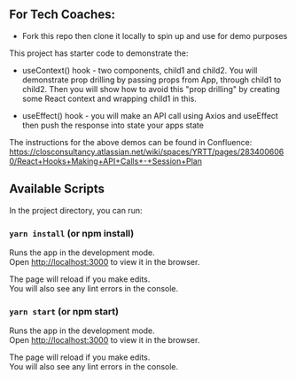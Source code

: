 ## For Tech Coaches:

- Fork this repo then clone it locally to spin up and use for demo purposes

This project has starter code to demonstrate the:

- useContext() hook - two components, child1 and child2. You will demonstrate prop drilling by passing props from App, through child1 to child2. Then you will show how to avoid this "prop drilling" by creating some React context and wrapping child1 in this. 

- useEffect() hook - you will make an API call using Axios and useEffect then push the response into state your apps state 

The instructions for the above demos can be found in Confluence: https://closconsultancy.atlassian.net/wiki/spaces/YRTT/pages/2834006060/React+Hooks+Making+API+Calls+-+Session+Plan

## Available Scripts

In the project directory, you can run:

### `yarn install` (or npm install)

Runs the app in the development mode.\
Open [http://localhost:3000](http://localhost:3000) to view it in the browser.

The page will reload if you make edits.\
You will also see any lint errors in the console.

### `yarn start` (or npm start)

Runs the app in the development mode.\
Open [http://localhost:3000](http://localhost:3000) to view it in the browser.

The page will reload if you make edits.\
You will also see any lint errors in the console.







